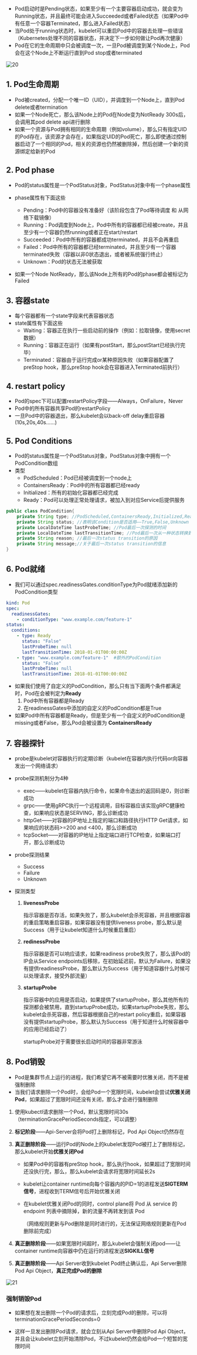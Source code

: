 * Pod启动时是Pending状态，如果至少有一个主要容器启动成功，就会变为Running状态，并且最终可能会进入Succeeded或者Failed状态（如果Pod中有任意一个容器Terminated，那么进入Failed状态）
* 当Pod处于running状态时，kubelet可以重启Pod中的容器去处理一些错误（Kubernetes处理不同的容器状态，并决定下一步如何做让Pod再次健康）
* Pod在它的生命周期中只会被调度一次，一旦Pod被调度到某个Node上，Pod会在这个Node上不断运行直到Pod stop或者terminated

![20](p/20.png)

## 1. Pod生命周期

* Pod被created，分配一个唯一ID（UID），并调度到一个Node上，直到Pod delete或者termination
* 如果一个Node死亡，那么该Node上的Pod在Node变为NotReady 300s后，会调用其pod delete api进行删除
* 如果一个资源与Pod拥有相同的生命周期（例如volume），那么只有指定UID的Pod存在，该资源才会存在，如果指定UID的Pod死亡，那么即使通过控制器启动了一个相同的Pod，相关的资源也仍然被删除掉，然后创建一个新的资源绑定给新的Pod





## 2. Pod phase

* Pod的status属性是一个PodStatus对象，PodStatus对象中有一个phase属性

* phase属性有下面这些
  * Pending：Pod中的容器没有准备好（该阶段包含了Pod等待调度 和 从网络下载镜像）
  * Running：Pod调度到Node上，Pod中所有的容器都已经被create，并且至少有一个容器仍然running或者正在start/restart
  * Succeeded：Pod中所有的容器都成功terminated，并且不会再重启
  * Failed：Pod中所有的容器都已经terminated，并且至少有一个容器terminated失败（容器以非0状态退出，或者被系统强行终止）
  * Unknown：Pod的状态无法被获取
* 如果一个Node NotReady，那么该Node上所有的Pod的phase都会被标记为Failed



## 3. 容器state

* 每个容器都有一个state字段来代表容器状态
* state属性有下面这些
  * Waiting：容器正在执行一些启动前的操作（例如：拉取镜像，使用secret数据）
  * Running：容器正在运行（如果有postStart，那么postStart已经执行完毕）
  * Terminated：容器由于运行完成or某种原因失败（如果容器配置了preStop hook，那么preStop hook会在容器进入Terminated前执行）



## 4. restart policy

* Pod的spec下可以配置restartPolicy字段——Always，OnFailure，Never
* Pod中的所有容器共享Pod的restartPolicy
* 一旦Pod中的容器退出，那么kubelet会以back-off delay重启容器(10s,20s,40s......)



## 5. Pod Conditions

* Pod的status属性是一个PodStatus对象，PodStatus对象中拥有一个PodCondition数组
* 类型
  * PodScheduled：Pod已经被调度到一个node上
  * ContainersReady：Pod中的所有容器都已经ready
  * Initialized：所有的初始化容器都已经完成
  * Ready：Pod可以处理正常处理请求，被加入到对应Service后提供服务

```java
public class PodCondition{
    private String type; //PodScheduled,ContainersReady,Initialized,Ready
    private String status; //表明该Condition是否适用——True,False,Unknown
    private LocalDateTime lastProbeTime; //Pod最后一次探测的时间
    private LocalDateTime lastTransitionTime; //Pod最后一次从一种状态转换到另一种状态的时间(最后一次status transition的时间)
    private String reason; //最后一次status transition的原因
    private String message;//关于最后一次status transition的信息
}
```



## 6. Pod就绪

* 我们可以通过spec.readinessGates.conditionType为Pod就绪添加新的PodCondition类型

```yaml
kind: Pod
spec: 
  readinessGates:
    - conditionType: "www.example.com/feature-1"
status:
  conditions:
    - type: Ready
      status: "False"
      lastProbeTime: null
      lastTransitionTime: 2018-01-01T00:00:00Z
    - type: "www.example.com/feature-1"  #额外的PodCondition
      status: "False"
      lastProbeTime: null
      lastTransitionTime: 2018-01-01T00:00:00Z
```

* 如果我们使用了自定义的PodCondition，那么只有当下面两个条件都满足时，Pod在会被判定为**Ready**
  1. Pod中所有容器都是Ready
  2. 在readinessGates中添加的自定义的PodCondition都是True
* 如果Pod中所有容器都是Ready，但是至少有一个自定义的PodCondition是missing或者False，那么Pod会被设置为 **ContainersReady**



## 7. 容器探针

* probe是kubelet对容器执行的定期诊断（kubelet在容器内执行代码or向容器发出一个网络请求）

* probe探测机制分为4种

  * exec——kubelet在容器内执行命令，如果命令退出的返回码是0，则诊断成功
  * grpc——使用gRPC执行一个远程调用，目标容器应该实现gRPC健康检查，如果响应状态是SERVING，那么诊断成功
  * httpGet——对容器的IP地址上指定的端口和路径执行HTTP Get请求，如果响应的状态码>=200 and <400，那么诊断成功
  * tcpSocket——对容器的IP地址上指定端口进行TCP检查，如果端口打开，那么诊断成功

* probe探测结果

  * Success
  * Failure
  * Unknown

* 探测类型

  1. **livenessProbe**

     指示容器是否存活，如果失败了，那么kubelet会杀死容器，并且根据容器的重启策略重启容器，如果容器没有提供liveness probe，那么默认是Success（用于让kubelet知道什么时候重启重启）

  2. **redinessProbe**

     指示容器是否可以响应请求，如果readiness probe失败了，那么该Pod的IP会从Service endpoints后移除，在初始延迟前，默认为Failure，如果没有提供readinessProbe，那么默认为Success（用于知道容器什么时候可以处理请求，接受外部流量）

  3. **startupProbe**

     指示容器中的应用是否启动，如果提供了startupProbe，那么其他所有的探测都会被禁用，直到startupProbe成功，如果startupProbe失败，那么kubelet会杀死容器，然后容器根据自己的restart policy重启，如果容器没有提供startupProbe，那么默认为Success（用于知道什么时候容器中的应用已经启动了）

     startupProbe对于需要很长启动时间的容器非常游泳



## 8. Pod销毁

* Pod是集群节点上运行的进程，我们希望它再不被需要时优雅关闭，而不是被强制删除
* 当我们请求删除一个Pod时，会给Pod一个宽限时间，kubelet会尝试**优雅关闭Pod**，如果超过了宽限时间还没有关闭，那么才会进行强制删除

1. 使用kubectl请求删除一个Pod，默认宽限时间30s（terminationGracePeriodSeconds指定，可以调整）

2. **标记阶段**——Api-Server会将Pod打上删除标记，Pod Api Object仍然存在

3. **真正删除阶段**——运行Pod的Node上的kubelet发现Pod被打上了删除标记，那么kubelet开始**优雅关闭Pod**
   
   * 如果Pod中的容器有preStop hook，那么执行hook，如果超过了宽限时间还没执行完，那么，那么kubelet会请求将宽限时间延长2s
   
   * kubelet让container runtime向每个容器内的PID=1的进程发送**SIGTERM信号**，进程收到TERM信号后开始优雅关闭
   
   * 在kubelet优雅关闭Pod的同时，control plane将 Pod 从 service 的 endpoint 列表中摘除掉，新的流量不再转发到该 Pod
   
     （网络规则更新与Pod删除是同时进行的，无法保证网络规则更新在Pod删除前完成）
   
4. **真正删除阶段**——如果宽限时间超时，那么kubelet会强制关闭pod——让container runtime向容器中仍在运行的进程发送**SIGKILL信号**

5. **真正删除阶段**——Api Server收到kubelet Pod终止确认后，Api Server删除Pod Api Object，**真正完成Pod的删除**

![21](p/21.png)

### 强制销毁Pod

* 如果想在发出删除一个Pod的请求后，立刻完成Pod的删除，可以将terminationGracePeriodSeconds=0

* 这样一旦发出删除Pod请求，就会立刻从Api Server中删除Pod Api Object，并且会让kubelet立刻开始清除Pod，不过kubelet仍然会给Pod一个短暂的宽限时间

